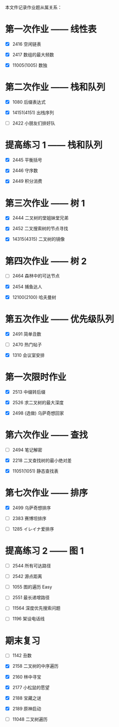 本文件记录作业题从属关系：

# 第一次作业 —— 线性表

- [x] 2416 空闲链表

- [x] 2417 数组的最大频数

- [x] 11005(1005) 数独

# 第二次作业 —— 栈和队列

- [x] 1080 后缀表达式

- [x] 14151(4151) 出栈序列

- [ ] 2422 小朋友们排好队

# 提高练习 1 —— 栈和队列

- [x] 2445 平衡括号

- [x] 2446 守序数

- [x] 2449 积分消费

# 第三次作业 —— 树 1

- [x] 2444 二叉树的堂姐妹堂兄弟

- [x] 2452 二叉搜索树的节点寻找

- [x] 14315(4315) 二叉树的镜像

# 第四次作业 —— 树 2

- [ ] 2464 森林中的可达节点

- [x] 2454 捕鱼达人

- [x] 12100(2100) 哈夫曼树

# 第五次作业 —— 优先级队列

- [x] 2491 简单丑数

- [ ] 2470 热门帖子

- [x] 1310 会议室安排

# 第一次限时作业

- [x] 2513 中缀转后缀

- [x] 2526 求二叉树的最大深度

- [x] 2498 (选做) 乌萨奇想回家

# 第六次作业 —— 查找

- [ ] 2494 笔记解密

- [x] 2218 二叉查找树的最小绝对差

- [x] 11051(1051) 静态查找表

# 第七次作业 —— 排序

- [x] 2499 乌萨奇想排序

- [ ] 2383 赛博坦排序

- [ ] 1285 イレイナ爱排序

# 提高练习 2 —— 图 1

- [ ] 2544 所有可达路径

- [ ] 2542 源点距离

- [ ] 1055 图的遍历 Easy

- [ ] 2551 最长递增路径

- [ ] 11564 深度优先搜索问题

- [ ] 1196 架设电话线

# 期末复习

- [ ] 1142 丑数

- [x] 2158 二叉树的中序遍历

- [x] 2160 林中寻宝

- [x] 2177 小松鼠的愿望

- [x] 2188 宝藏之谜

- [x] 2189 原神启动

- [ ] 11048 二叉树遍历
